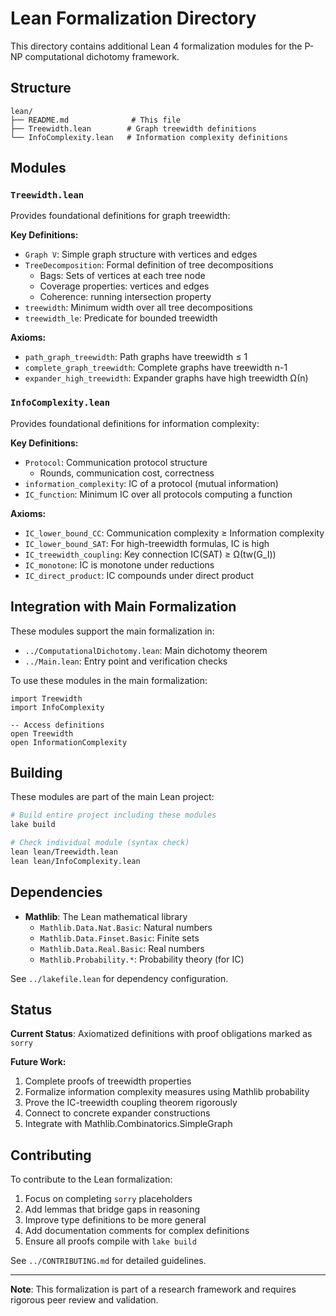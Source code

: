 # Lean Formalization Directory

This directory contains additional Lean 4 formalization modules for the P-NP computational dichotomy framework.

## Structure

```
lean/
├── README.md              # This file
├── Treewidth.lean        # Graph treewidth definitions
└── InfoComplexity.lean   # Information complexity definitions
```

## Modules

### `Treewidth.lean`

Provides foundational definitions for graph treewidth:

**Key Definitions:**
- `Graph V`: Simple graph structure with vertices and edges
- `TreeDecomposition`: Formal definition of tree decompositions
  - Bags: Sets of vertices at each tree node
  - Coverage properties: vertices and edges
  - Coherence: running intersection property
- `treewidth`: Minimum width over all tree decompositions
- `treewidth_le`: Predicate for bounded treewidth

**Axioms:**
- `path_graph_treewidth`: Path graphs have treewidth ≤ 1
- `complete_graph_treewidth`: Complete graphs have treewidth n-1
- `expander_high_treewidth`: Expander graphs have high treewidth Ω(n)

### `InfoComplexity.lean`

Provides foundational definitions for information complexity:

**Key Definitions:**
- `Protocol`: Communication protocol structure
  - Rounds, communication cost, correctness
- `information_complexity`: IC of a protocol (mutual information)
- `IC_function`: Minimum IC over all protocols computing a function

**Axioms:**
- `IC_lower_bound_CC`: Communication complexity ≥ Information complexity
- `IC_lower_bound_SAT`: For high-treewidth formulas, IC is high
- `IC_treewidth_coupling`: Key connection IC(SAT) ≥ Ω(tw(G_I))
- `IC_monotone`: IC is monotone under reductions
- `IC_direct_product`: IC compounds under direct product

## Integration with Main Formalization

These modules support the main formalization in:
- `../ComputationalDichotomy.lean`: Main dichotomy theorem
- `../Main.lean`: Entry point and verification checks

To use these modules in the main formalization:

```lean
import Treewidth
import InfoComplexity

-- Access definitions
open Treewidth
open InformationComplexity
```

## Building

These modules are part of the main Lean project:

```bash
# Build entire project including these modules
lake build

# Check individual module (syntax check)
lean lean/Treewidth.lean
lean lean/InfoComplexity.lean
```

## Dependencies

- **Mathlib**: The Lean mathematical library
  - `Mathlib.Data.Nat.Basic`: Natural numbers
  - `Mathlib.Data.Finset.Basic`: Finite sets
  - `Mathlib.Data.Real.Basic`: Real numbers
  - `Mathlib.Probability.*`: Probability theory (for IC)

See `../lakefile.lean` for dependency configuration.

## Status

**Current Status**: Axiomatized definitions with proof obligations marked as `sorry`

**Future Work:**
1. Complete proofs of treewidth properties
2. Formalize information complexity measures using Mathlib probability
3. Prove the IC-treewidth coupling theorem rigorously
4. Connect to concrete expander constructions
5. Integrate with Mathlib.Combinatorics.SimpleGraph

## Contributing

To contribute to the Lean formalization:

1. Focus on completing `sorry` placeholders
2. Add lemmas that bridge gaps in reasoning
3. Improve type definitions to be more general
4. Add documentation comments for complex definitions
5. Ensure all proofs compile with `lake build`

See `../CONTRIBUTING.md` for detailed guidelines.

---

**Note**: This formalization is part of a research framework and requires 
rigorous peer review and validation.
